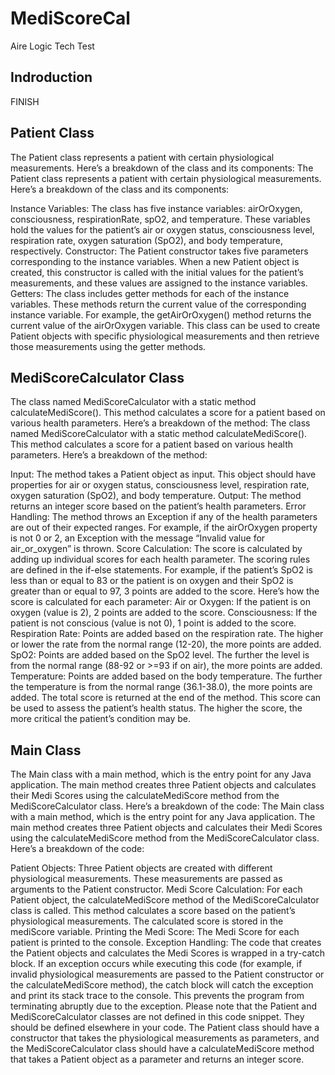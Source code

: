# MediScoreCal

 Aire Logic Tech Test
 
## Indroduction

FINISH

## Patient Class

The Patient class represents a patient with certain physiological measurements. Here’s a breakdown of the class and its components:
The Patient class represents a patient with certain physiological measurements. Here’s a breakdown of the class and its components:

Instance Variables: The class has five instance variables: airOrOxygen, consciousness, respirationRate, spO2, and temperature. These variables hold the values for the patient’s air or oxygen status, consciousness level, respiration rate, oxygen saturation (SpO2), and body temperature, respectively.
Constructor: The Patient constructor takes five parameters corresponding to the instance variables. When a new Patient object is created, this constructor is called with the initial values for the patient’s measurements, and these values are assigned to the instance variables.
Getters: The class includes getter methods for each of the instance variables. These methods return the current value of the corresponding instance variable. For example, the getAirOrOxygen() method returns the current value of the airOrOxygen variable.
This class can be used to create Patient objects with specific physiological measurements and then retrieve those measurements using the getter methods.

## MediScoreCalculator Class

The class named MediScoreCalculator with a static method calculateMediScore(). This method calculates a score for a patient based on various health parameters. Here’s a breakdown of the method:
The class named MediScoreCalculator with a static method calculateMediScore(). This method calculates a score for a patient based on various health parameters. Here’s a breakdown of the method:

Input: The method takes a Patient object as input. This object should have properties for air or oxygen status, consciousness level, respiration rate, oxygen saturation (SpO2), and body temperature.
Output: The method returns an integer score based on the patient’s health parameters.
Error Handling: The method throws an Exception if any of the health parameters are out of their expected ranges. For example, if the airOrOxygen property is not 0 or 2, an Exception with the message “Invalid value for air_or_oxygen” is thrown.
Score Calculation: The score is calculated by adding up individual scores for each health parameter. The scoring rules are defined in the if-else statements. For example, if the patient’s SpO2 is less than or equal to 83 or the patient is on oxygen and their SpO2 is greater than or equal to 97, 3 points are added to the score.
Here’s how the score is calculated for each parameter:
Air or Oxygen: If the patient is on oxygen (value is 2), 2 points are added to the score.
Consciousness: If the patient is not conscious (value is not 0), 1 point is added to the score.
Respiration Rate: Points are added based on the respiration rate. The higher or lower the rate from the normal range (12-20), the more points are added.
SpO2: Points are added based on the SpO2 level. The further the level is from the normal range (88-92 or >=93 if on air), the more points are added.
Temperature: Points are added based on the body temperature. The further the temperature is from the normal range (36.1-38.0), the more points are added.
The total score is returned at the end of the method. This score can be used to assess the patient’s health status. The higher the score, the more critical the patient’s condition may be.

## Main Class

The Main class with a main method, which is the entry point for any Java application. The main method creates three Patient objects and calculates their Medi Scores using the calculateMediScore method from the MediScoreCalculator class. Here’s a breakdown of the code:
The Main class with a main method, which is the entry point for any Java application. The main method creates three Patient objects and calculates their Medi Scores using the calculateMediScore method from the MediScoreCalculator class. Here’s a breakdown of the code:

Patient Objects: Three Patient objects are created with different physiological measurements. These measurements are passed as arguments to the Patient constructor.
Medi Score Calculation: For each Patient object, the calculateMediScore method of the MediScoreCalculator class is called. This method calculates a score based on the patient’s physiological measurements. The calculated score is stored in the mediScore variable.
Printing the Medi Score: The Medi Score for each patient is printed to the console.
Exception Handling: The code that creates the Patient objects and calculates the Medi Scores is wrapped in a try-catch block. If an exception occurs while executing this code (for example, if invalid physiological measurements are passed to the Patient constructor or the calculateMediScore method), the catch block will catch the exception and print its stack trace to the console. This prevents the program from terminating abruptly due to the exception.
Please note that the Patient and MediScoreCalculator classes are not defined in this code snippet. They should be defined elsewhere in your code. The Patient class should have a constructor that takes the physiological measurements as parameters, and the MediScoreCalculator class should have a calculateMediScore method that takes a Patient object as a parameter and returns an integer score.
